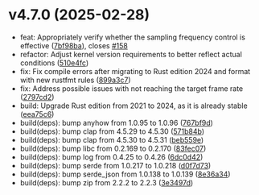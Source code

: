# v4.7.0 (2025-02-28)

* feat: Appropriately verify whether the sampling frequency control is effective ([7bf98ba](https://github.com/shadow3aaa/fas-rs/commit/7bf98ba)), closes [#158](https://github.com/shadow3aaa/fas-rs/issues/158)
* refactor: Adjust kernel version requirements to better reflect actual conditions ([510e4fc](https://github.com/shadow3aaa/fas-rs/commit/510e4fc))
* fix: Fix compile errors after migrating to Rust edition 2024 and format with new rustfmt rules ([899a3c7](https://github.com/shadow3aaa/fas-rs/commit/899a3c7))
* fix: Address possible issues with not reaching the target frame rate ([2797cd2](https://github.com/shadow3aaa/fas-rs/commit/2797cd2))
* build: Upgrade Rust edition from 2021 to 2024, as it is already stable ([eea75c6](https://github.com/shadow3aaa/fas-rs/commit/eea75c6))
* build(deps): bump anyhow from 1.0.95 to 1.0.96 ([767bf9d](https://github.com/shadow3aaa/fas-rs/commit/767bf9d))
* build(deps): bump clap from 4.5.29 to 4.5.30 ([571b84b](https://github.com/shadow3aaa/fas-rs/commit/571b84b))
* build(deps): bump clap from 4.5.30 to 4.5.31 ([beb559e](https://github.com/shadow3aaa/fas-rs/commit/beb559e))
* build(deps): bump libc from 0.2.169 to 0.2.170 ([83fec07](https://github.com/shadow3aaa/fas-rs/commit/83fec07))
* build(deps): bump log from 0.4.25 to 0.4.26 ([6dc0d42](https://github.com/shadow3aaa/fas-rs/commit/6dc0d42))
* build(deps): bump serde from 1.0.217 to 1.0.218 ([d0f7d73](https://github.com/shadow3aaa/fas-rs/commit/d0f7d73))
* build(deps): bump serde_json from 1.0.138 to 1.0.139 ([8e36a34](https://github.com/shadow3aaa/fas-rs/commit/8e36a34))
* build(deps): bump zip from 2.2.2 to 2.2.3 ([3e3497d](https://github.com/shadow3aaa/fas-rs/commit/3e3497d))

